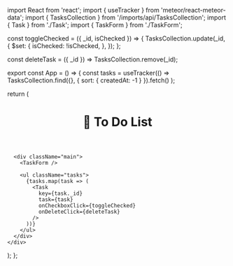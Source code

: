 import React from 'react';
import { useTracker } from 'meteor/react-meteor-data';
import { TasksCollection } from '/imports/api/TasksCollection';
import { Task } from './Task';
import { TaskForm } from './TaskForm';

const toggleChecked = ({ _id, isChecked }) => {
TasksCollection.update(_id, {
$set: {
isChecked: !isChecked,
},
});
};

const deleteTask = ({ _id }) => TasksCollection.remove(_id);

export const App = () => {
const tasks = useTracker(() =>
TasksCollection.find({}, { sort: { createdAt: -1 } }).fetch()
);

return (
<div className="app">
<header>
<div className="app-bar">
<div className="app-header">
<h1>📝️ To Do List</h1>
</div>
</div>
</header>

      <div className="main">
        <TaskForm />

        <ul className="tasks">
          {tasks.map(task => (
            <Task
              key={task._id}
              task={task}
              onCheckboxClick={toggleChecked}
              onDeleteClick={deleteTask}
            />
          ))}
        </ul>
      </div>
    </div>
);
};